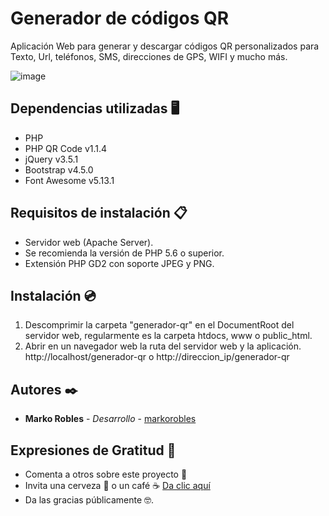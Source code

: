 # Generador de códigos QR

Aplicación Web para generar y descargar códigos QR personalizados para Texto, Url, teléfonos, SMS, direcciones de GPS, WIFI y mucho más.

![image](https://user-images.githubusercontent.com/25091013/121706000-d3ac7080-ca9a-11eb-8bcf-d2270004ccb6.png)


## Dependencias utilizadas 🖥
- PHP
- PHP QR Code v1.1.4
- jQuery v3.5.1
- Bootstrap v4.5.0
- Font Awesome v5.13.1

## Requisitos de instalación 📋
- Servidor web (Apache Server).
- Se recomienda la versión de PHP 5.6 o superior.
- Extensión PHP GD2 con soporte JPEG y PNG.

## Instalación 💿
1. Descomprimir la carpeta "generador-qr" en el DocumentRoot del servidor web, regularmente es la carpeta htdocs, www o public_html.
2. Abrir en un navegador web la ruta del servidor web y la aplicación. http://localhost/generador-qr o http://direccion_ip/generador-qr

## Autores ✒️
- **Marko Robles** - *Desarrollo* - [markorobles](https://github.com/mroblesdev)

## Expresiones de Gratitud 🎁

* Comenta a otros sobre este proyecto 📢
* Invita una cerveza 🍺 o un café ☕ [Da clic aquí](https://www.paypal.com/paypalme/markorobles?locale.x=es_XC.) 
* Da las gracias públicamente 🤓.